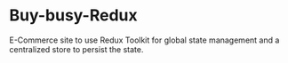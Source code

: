 # Buy-busy-Redux
E-Commerce site to use Redux Toolkit for global state management and a centralized store to persist the state.
